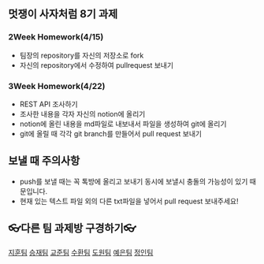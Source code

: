 ## 멋쟁이 사자처럼 8기 과제
### 2Week Homework(4/15)
- 팀장의 repository를 자신의 저장소로 fork
- 자신의 repository에서 수정하여 pullrequest 보내기

### 3Week Homework(4/22)
- REST API 조사하기
- 조사한 내용을 각자 자신의 notion에 올리기
- notion에 올린 내용을 md파일로 내보내서 파일을 생성하여 git에 올리기
- git에 올릴 때 각각 git branch를 만들어서 pull request 보내기

## 보낼 때 주의사항
- push를 보낼 때는 꼭 톡방에 올리고 보내기 동시에 보낼시 충돌의 가능성이 있기 때문입니다.
- 현재 있는 텍스트 파일 외의 다른 txt파일을 넣어서 pull request 보내주세요!

## 👓다른 팀 과제방 구경하기👓
[지훈팀](https://github.com/kkangjee/likelion8_github_assignment)
[승재팀](https://github.com/msj0319/likelion8_github_assignment)
[교준팀](https://github.com/jkjan/Quentin)
[수환팀](https://github.com/ys012313/likelion8_github_assignment)
[도원팀](https://github.com/devdw98/likelion8th_assignment)
[예은팀](https://github.com/KimYeeun99/Likelion_hw)
[정인팀](https://github.com/jeongiin/LikelionAssignment)
